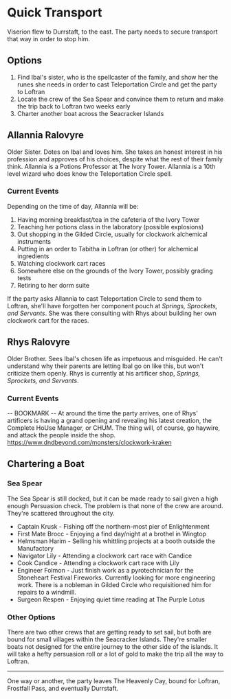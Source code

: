 # Quick Transport
Viserion flew to Durrstaft, to the east. The party needs to secure transport that way in order to stop him.

## Options
1. Find Ibal's sister, who is the spellcaster of the family, and show her the runes she needs in order to cast Teleportation Circle and get the party to Loftran
2. Locate the crew of the Sea Spear and convince them to return and make the trip back to Loftran two weeks early
3. Charter another boat across the Seacracker Islands

## Allannia Ralovyre
Older Sister. Dotes on Ibal and loves him. She takes an honest interest in his profession and approves of his choices, despite what the rest of their family think. Allannia is a Potions Professor at The Ivory Tower. Allannia is a 10th level wizard who does know the Teleportation Circle spell.

### Current Events
Depending on the time of day, Allannia will be:
1. Having morning breakfast/tea in the cafeteria of the Ivory Tower
2. Teaching her potions class in the laboratory (possible explosions)
3. Out shopping in the Gilded Circle, usually for clockwork alchemical instruments
4. Putting in an order to Tabitha in Loftran (or other) for alchemical ingredients
5. Watching clockwork cart races
6. Somewhere else on the grounds of the Ivory Tower, possibly grading tests
7. Retiring to her dorm suite

If the party asks Allannia to cast Teleportation Circle to send them to Loftran, she'll have forgotten her component pouch at *Springs, Sprockets, and Servants*. She was there consulting with Rhys about building her own clockwork cart for the races.

## Rhys Ralovyre
Older Brother. Sees Ibal's chosen life as impetuous and misguided. He can't understand why their parents are letting Ibal go on like this, but won't criticize them openly. Rhys is currently at his artificer shop, *Springs, Sprockets, and Servants*.

### Current Events
-- BOOKMARK --
At around the time the party arrives, one of Rhys' artificers is having a grand opening and revealing his latest creation, the Complete HoUse Manager, or CHUM. The thing will, of course, go haywire, and attack the people inside the shop.
https://www.dndbeyond.com/monsters/clockwork-kraken

## Chartering a Boat

### Sea Spear
The Sea Spear is still docked, but it can be made ready to sail given a high enough Persuasion check. The problem is that none of the crew are around. They're scattered throughout the city.
* Captain Krusk - Fishing off the northern-most pier of Enlightenment
* First Mate Brocc - Enjoying a find day/night at a brothel in Wingtop
* Helmsman Harim - Selling his whittling projects at a booth outside the Manufactory
* Navigator Lily - Attending a clockwork cart race with Candice
* Cook Candice - Attending a clockwork cart race with Lily
* Engineer Folmon - Just finish work as a pyrotechnician for the Stoneheart Festival Fireworks. Currently looking for more engineering work. There is a nobleman in Gilded Circle who requisitioned him for repairs to a windmill.
* Surgeon Respen - Enjoying quiet time reading at The Purple Lotus

### Other Options
There are two other crews that are getting ready to set sail, but both are bound for small villages within the Seacracker Islands. They're smaller boats not designed for the entire journey to the other side of the islands. It will take a hefty persuasion roll or a lot of gold to make the trip all the way to Loftran.

---

One way or another, the party leaves The Heavenly Cay, bound for Loftran, Frostfall Pass, and eventually Durrstaft.
